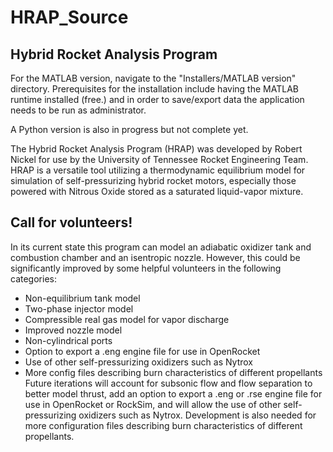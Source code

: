 # HRAP_Source
## Hybrid Rocket Analysis Program

For the MATLAB version, navigate to the "Installers/MATLAB version" directory. Prerequisites for the installation include having the MATLAB runtime installed (free.) and in order to save/export data the application needs to be run as administrator.

A Python version is also in progress but not complete yet.

The Hybrid Rocket Analysis Program (HRAP) was developed by Robert Nickel for use by the University of Tennessee Rocket Engineering Team. HRAP is a versatile tool utilizing a thermodynamic equilibrium model for  simulation of self-pressurizing hybrid rocket motors, especially those powered with Nitrous Oxide stored as a saturated liquid-vapor mixture. 

## Call for volunteers!

In its current state this program can model an adiabatic oxidizer tank and combustion chamber and an isentropic nozzle. However, this could be significantly improved by some helpful volunteers in the following categories: 
- Non-equilibrium tank model
- Two-phase injector model
- Compressible real gas model for vapor discharge
- Improved nozzle model
- Non-cylindrical ports
- Option to export a .eng engine file for use in OpenRocket
- Use of other self-pressurizing oxidizers such as Nytrox
- More config files describing burn characteristics of different propellants
Future iterations will account for subsonic flow and flow separation to better model thrust, add an option to export a .eng or .rse engine file for use in OpenRocket or RockSim, and will allow the use of other self-pressurizing oxidizers such as Nytrox. Development is also needed for more configuration files describing burn characteristics of different propellants.